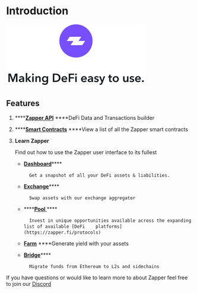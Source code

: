 # Introduction

![](.gitbook/assets/making_defi_easy.png)

## **Features**

1. \*\*\*\*[**Zapper API**](zapper-api/api-getting-started.md) ****DeFi Data and Transactions builder
2. \*\*\*\*[**Smart Contracts**](zapper-smart-contracts/smart-contracts.md) ****View a list of all the Zapper smart contracts
3. **Learn Zapper**

   Find out how to use the Zapper user interface to its fullest

   * [**Dashboard**]()\*\*\*\*

           Get a snapshot of all your DeFi assets & liabilities.

   * [**Exchange**]()\*\*\*\*

           Swap assets with our exchange aggregator 

   * \*\*\*\*[**Pool** ]()\*\*\*\*

           Invest in unique opportunities available across the expanding list of available [DeFi    platforms](https://zapper.fi/protocols)

   * [**Farm**]() ****Generate yield with your assets
   * [**Bridge**]()\*\*\*\*

           Migrate funds from Ethereum to L2s and sidechains



If you have questions or would like to learn more to about Zapper feel free to join our [Discord](https://discord.com/invite/5C4wxPr)

